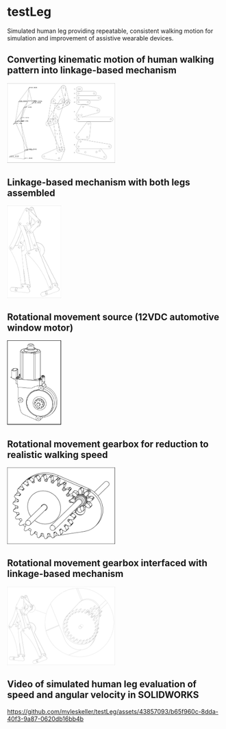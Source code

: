 # testLeg
Simulated human leg providing repeatable, consistent walking motion for simulation and improvement of assistive wearable devices.

## Converting kinematic motion of human walking pattern into linkage-based mechanism 
<img src="./leg1.svg" width="50%">

## Linkage-based mechanism with both legs assembled
<img src="./leg_A.svg" width="25%">

## Rotational movement source (12VDC automotive window motor)
<img src="./leg_B.svg" width="25%">

## Rotational movement gearbox for reduction to realistic walking speed
<img src="./leg_C.svg" width="50%">

## Rotational movement gearbox interfaced with linkage-based mechanism
<img src="./leg3.svg" width="50%">

## Video of simulated human leg evaluation of speed and angular velocity in SOLIDWORKS
https://github.com/myleskeller/testLeg/assets/43857093/b65f960c-8dda-40f3-9a87-0620db16bb4b
